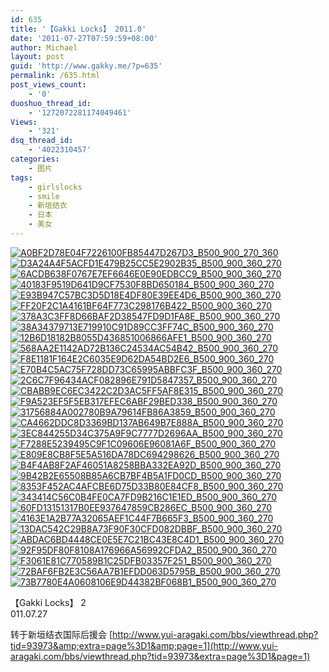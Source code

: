 ```yaml
---
id: 635
title: '【Gakki Locks】 2011.0'
date: '2011-07-27T07:59:59+08:00'
author: Michael
layout: post
guid: 'http://www.gakky.me/?p=635'
permalink: /635.html
post_views_count:
    - '0'
duoshuo_thread_id:
    - '1272072281174049461'
Views:
    - '321'
dsq_thread_id:
    - '4022310457'
categories:
    - 图片
tags:
    - girlslocks
    - smile
    - 新垣结衣
    - 日本
    - 美女
---
```


[![A0BF2D78E04F7226100FB85447D267D3_B500_900_270_360](http://www.yui-aragaki.org/wp-content/uploads/img/A0BF2D78E04F7226100FB85447D267D3_B500_900_270_360.jpeg)](http://www.yui-aragaki.org/wp-content/uploads/img/A0BF2D78E04F7226100FB85447D267D3_B1280_1280_270_360.jpeg) [![D3A24A4F5ACFD1E479B25CC5E2902B35_B500_900_360_270](http://www.yui-aragaki.org/wp-content/uploads/img/D3A24A4F5ACFD1E479B25CC5E2902B35_B500_900_360_270.jpeg)](http://www.yui-aragaki.org/wp-content/uploads/img/D3A24A4F5ACFD1E479B25CC5E2902B35_B1280_1280_360_270.jpeg) [![6ACDB638F0767E7EF6646E0E90EDBCC9_B500_900_360_270](http://www.yui-aragaki.org/wp-content/uploads/img/6ACDB638F0767E7EF6646E0E90EDBCC9_B500_900_360_270.jpeg)](http://www.yui-aragaki.org/wp-content/uploads/img/6ACDB638F0767E7EF6646E0E90EDBCC9_B1280_1280_360_270.jpeg) [![40183F9519D641D9CF7530F8BD650184_B500_900_360_270](http://www.yui-aragaki.org/wp-content/uploads/img/40183F9519D641D9CF7530F8BD650184_B500_900_360_270.jpeg)](http://www.yui-aragaki.org/wp-content/uploads/img/40183F9519D641D9CF7530F8BD650184_B1280_1280_360_270.jpeg) [![E93B947C57BC3D5D18E4DF80E39EE4D6_B500_900_360_270](http://www.yui-aragaki.org/wp-content/uploads/img/E93B947C57BC3D5D18E4DF80E39EE4D6_B500_900_360_270.jpeg)](http://www.yui-aragaki.org/wp-content/uploads/img/E93B947C57BC3D5D18E4DF80E39EE4D6_B1280_1280_360_270.jpeg) [![FF20F2C1A4161BF64F773C298176B422_B500_900_360_270](http://www.yui-aragaki.org/wp-content/uploads/img/FF20F2C1A4161BF64F773C298176B422_B500_900_360_270.jpeg)](http://www.yui-aragaki.org/wp-content/uploads/img/FF20F2C1A4161BF64F773C298176B422_B1280_1280_360_270.jpeg) [![378A3C3FF8D66BAF2D38547FD9D1FA8E_B500_900_360_270](http://www.yui-aragaki.org/wp-content/uploads/img/378A3C3FF8D66BAF2D38547FD9D1FA8E_B500_900_360_270.jpeg)](http://www.yui-aragaki.org/wp-content/uploads/img/378A3C3FF8D66BAF2D38547FD9D1FA8E_B1280_1280_360_270.jpeg) [![38A34379713E719910C91D89CC3FF74C_B500_900_360_270](http://www.yui-aragaki.org/wp-content/uploads/img/38A34379713E719910C91D89CC3FF74C_B500_900_360_270.jpeg)](http://www.yui-aragaki.org/wp-content/uploads/img/38A34379713E719910C91D89CC3FF74C_B1280_1280_360_270.jpeg) [![12B6D18182B8055D436851006866AFE1_B500_900_360_270](http://www.yui-aragaki.org/wp-content/uploads/img/12B6D18182B8055D436851006866AFE1_B500_900_360_270.jpeg)](http://www.yui-aragaki.org/wp-content/uploads/img/12B6D18182B8055D436851006866AFE1_B1280_1280_360_270.jpeg) [![568AA2E1142AD72B136C24534AC54B42_B500_900_360_270](http://www.yui-aragaki.org/wp-content/uploads/img/568AA2E1142AD72B136C24534AC54B42_B500_900_360_270.jpeg)](http://www.yui-aragaki.org/wp-content/uploads/img/568AA2E1142AD72B136C24534AC54B42_B1280_1280_360_270.jpeg) [![F8E1181F164E2C6035E9D62DA54BD2E6_B500_900_360_270](http://www.yui-aragaki.org/wp-content/uploads/img/F8E1181F164E2C6035E9D62DA54BD2E6_B500_900_360_270.jpeg)](http://www.yui-aragaki.org/wp-content/uploads/img/F8E1181F164E2C6035E9D62DA54BD2E6_B1280_1280_360_270.jpeg) [![E70B4C5AC75F728DD73C65995ABBFC3F_B500_900_360_270](http://www.yui-aragaki.org/wp-content/uploads/img/E70B4C5AC75F728DD73C65995ABBFC3F_B500_900_360_270.jpeg)](http://www.yui-aragaki.org/wp-content/uploads/img/E70B4C5AC75F728DD73C65995ABBFC3F_B1280_1280_360_270.jpeg) [![2C6C7F96434ACF082896E791D5847357_B500_900_360_270](http://www.yui-aragaki.org/wp-content/uploads/img/2C6C7F96434ACF082896E791D5847357_B500_900_360_270.jpeg)](http://www.yui-aragaki.org/wp-content/uploads/img/2C6C7F96434ACF082896E791D5847357_B1280_1280_360_270.jpeg) [![CBABB9EC6EC3422C2D3AC5FF5AF8E315_B500_900_360_270](http://www.yui-aragaki.org/wp-content/uploads/img/CBABB9EC6EC3422C2D3AC5FF5AF8E315_B500_900_360_270.jpeg)](http://www.yui-aragaki.org/wp-content/uploads/img/CBABB9EC6EC3422C2D3AC5FF5AF8E315_B1280_1280_360_270.jpeg) [![F9A523EF5F5EB317EFEC6ABF29BED338_B500_900_360_270](http://www.yui-aragaki.org/wp-content/uploads/img/F9A523EF5F5EB317EFEC6ABF29BED338_B500_900_360_270.jpeg)](http://www.yui-aragaki.org/wp-content/uploads/img/F9A523EF5F5EB317EFEC6ABF29BED338_B1280_1280_360_270.jpeg) [![31756884A002780B9A79614FB86A3859_B500_900_360_270](http://www.yui-aragaki.org/wp-content/uploads/img/31756884A002780B9A79614FB86A3859_B500_900_360_270.jpeg)](http://www.yui-aragaki.org/wp-content/uploads/img/31756884A002780B9A79614FB86A3859_B1280_1280_360_270.jpeg) [![CA4662DDC8D3369BD137AB649B7E888A_B500_900_360_270](http://www.yui-aragaki.org/wp-content/uploads/img/CA4662DDC8D3369BD137AB649B7E888A_B500_900_360_270.jpeg)](http://www.yui-aragaki.org/wp-content/uploads/img/CA4662DDC8D3369BD137AB649B7E888A_B1280_1280_360_270.jpeg) [![3EC844255D34C375A9F9C7777D2696AA_B500_900_360_270](http://www.yui-aragaki.org/wp-content/uploads/img/3EC844255D34C375A9F9C7777D2696AA_B500_900_360_270.jpeg)](http://www.yui-aragaki.org/wp-content/uploads/img/3EC844255D34C375A9F9C7777D2696AA_B1280_1280_360_270.jpeg) [![F7288E5239495C9F1C09606E96081A6F_B500_900_360_270](http://www.yui-aragaki.org/wp-content/uploads/img/F7288E5239495C9F1C09606E96081A6F_B500_900_360_270.jpeg)](http://www.yui-aragaki.org/wp-content/uploads/img/F7288E5239495C9F1C09606E96081A6F_B1280_1280_360_270.jpeg) [![E809E8CB8F5E5A516DA78DC694298626_B500_900_360_270](http://www.yui-aragaki.org/wp-content/uploads/img/E809E8CB8F5E5A516DA78DC694298626_B500_900_360_270.jpeg)](http://www.yui-aragaki.org/wp-content/uploads/img/E809E8CB8F5E5A516DA78DC694298626_B1280_1280_360_270.jpeg) [![B4F4AB8F2AF46051A8258BBA332EA92D_B500_900_360_270](http://www.yui-aragaki.org/wp-content/uploads/img/B4F4AB8F2AF46051A8258BBA332EA92D_B500_900_360_270.jpeg)](http://www.yui-aragaki.org/wp-content/uploads/img/B4F4AB8F2AF46051A8258BBA332EA92D_B1280_1280_360_270.jpeg) [![9B42B2E65508B85A6CB7BF4B5A1FD0CD_B500_900_360_270](http://www.yui-aragaki.org/wp-content/uploads/img/9B42B2E65508B85A6CB7BF4B5A1FD0CD_B500_900_360_270.jpeg)](http://www.yui-aragaki.org/wp-content/uploads/img/9B42B2E65508B85A6CB7BF4B5A1FD0CD_B1280_1280_360_270.jpeg) [![8353F452AC4AFCBE6D75D33B80E84CF8_B500_900_360_270](http://www.yui-aragaki.org/wp-content/uploads/img/8353F452AC4AFCBE6D75D33B80E84CF8_B500_900_360_270.jpeg)](http://www.yui-aragaki.org/wp-content/uploads/img/8353F452AC4AFCBE6D75D33B80E84CF8_B1280_1280_360_270.jpeg) [![343414C56C0B4FE0CA7FD9B216C1E1ED_B500_900_360_270](http://www.yui-aragaki.org/wp-content/uploads/img/343414C56C0B4FE0CA7FD9B216C1E1ED_B500_900_360_270.jpeg)](http://www.yui-aragaki.org/wp-content/uploads/img/343414C56C0B4FE0CA7FD9B216C1E1ED_B1280_1280_360_270.jpeg) [![60FD13151317B0EE937647859CB286EC_B500_900_360_270](http://www.yui-aragaki.org/wp-content/uploads/img/60FD13151317B0EE937647859CB286EC_B500_900_360_270.jpeg)](http://www.yui-aragaki.org/wp-content/uploads/img/60FD13151317B0EE937647859CB286EC_B1280_1280_360_270.jpeg) [![4163E1A2B77A32065AEF1C44F7B665F3_B500_900_360_270](http://www.yui-aragaki.org/wp-content/uploads/img/4163E1A2B77A32065AEF1C44F7B665F3_B500_900_360_270.jpeg)](http://www.yui-aragaki.org/wp-content/uploads/img/4163E1A2B77A32065AEF1C44F7B665F3_B1280_1280_360_270.jpeg) [![13DAC542C29B8A73F90F30CFD082DBBF_B500_900_360_270](http://www.yui-aragaki.org/wp-content/uploads/img/13DAC542C29B8A73F90F30CFD082DBBF_B500_900_360_270.jpeg)](http://www.yui-aragaki.org/wp-content/uploads/img/13DAC542C29B8A73F90F30CFD082DBBF_B1280_1280_360_270.jpeg) [![ABDAC6BD4448CE0E5E7C21BC43E8C4D1_B500_900_360_270](http://www.yui-aragaki.org/wp-content/uploads/img/ABDAC6BD4448CE0E5E7C21BC43E8C4D1_B500_900_360_270.jpeg)](http://www.yui-aragaki.org/wp-content/uploads/img/ABDAC6BD4448CE0E5E7C21BC43E8C4D1_B1280_1280_360_270.jpeg) [![92F95DF80F8108A176966A56992CFDA2_B500_900_360_270](http://www.yui-aragaki.org/wp-content/uploads/img/92F95DF80F8108A176966A56992CFDA2_B500_900_360_270.jpeg)](http://www.yui-aragaki.org/wp-content/uploads/img/92F95DF80F8108A176966A56992CFDA2_B1280_1280_360_270.jpeg) [![F3061E81C770589B1C25DFB03357F251_B500_900_360_270](http://www.yui-aragaki.org/wp-content/uploads/img/F3061E81C770589B1C25DFB03357F251_B500_900_360_270.jpeg)](http://www.yui-aragaki.org/wp-content/uploads/img/F3061E81C770589B1C25DFB03357F251_B1280_1280_360_270.jpeg) [![72BAF6FB2E3C56AA7B1EFDD063D5795B_B500_900_360_270](http://www.yui-aragaki.org/wp-content/uploads/img/72BAF6FB2E3C56AA7B1EFDD063D5795B_B500_900_360_270.jpeg)](http://www.yui-aragaki.org/wp-content/uploads/img/72BAF6FB2E3C56AA7B1EFDD063D5795B_B1280_1280_360_270.jpeg) [![73B7780E4A0608106E9D44382BF068B1_B500_900_360_270](http://www.yui-aragaki.org/wp-content/uploads/img/73B7780E4A0608106E9D44382BF068B1_B500_900_360_270.jpeg)](http://www.yui-aragaki.org/wp-content/uploads/img/73B7780E4A0608106E9D44382BF068B1_B1280_1280_360_270.jpeg)

【Gakki Locks】 2  
011.07.27

 转于新垣结衣国际后援会 [http://www.yui-aragaki.com/bbs/viewthread.php?tid=93973&amp;extra=page%3D1&amp;page=1](http://www.yui-aragaki.com/bbs/viewthread.php?tid=93973&extra=page%3D1&page=1)